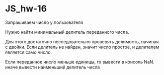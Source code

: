 # JS_hw-16
Запрашиваем число у пользователя

Нужно найти минимальный делитель переданного числа.

Для этого достаточно последовательно проверять делимость, начиная с двойки. Если делитель не найден, значит число простое, и делителем является само число.


Если переданное число меньше единицы, то вывести в консоль  NaN. иначе вывести наименьший делитель числа
